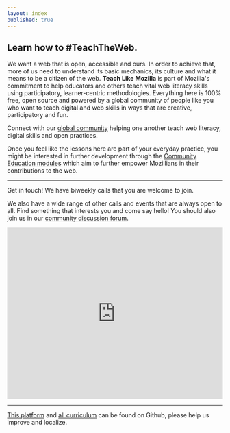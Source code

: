 ```yaml
---
layout: index
published: true
---
```


## Learn how to #TeachTheWeb.

We want a web that is open, accessible and ours. In order to achieve that, more of us need to understand its basic mechanics, its culture and what it means to be a citizen of the web. **Teach Like Mozilla** is part of Mozilla's commitment to help educators and others teach vital web literacy skills using participatory, learner-centric methodologies. Everything here is 100% free, open source and powered by a global community of people like you who want to teach digital and web skills in ways that are creative, participatory and fun.

Connect with our [global community](http://discourse.webmaker.org) helping one another teach web literacy, digital skills and open practices. 

Once you feel like the lessons here are part of your everyday practice, you might be interested in further development through the [Community Education modules](http://education.mozilla-community.org/) which aim to further empower Mozillians in their contributions to the web.

<hr>

Get in touch! We have biweekly calls that you are welcome to join. <a target="_blank" href="https://teach.etherpad.mozilla.org/club-calls"><i class="fa fa-heart fa-2x" ></i></a>

We also have a wide range of other calls and events that are always open to all. Find something that interests you and come say hello! You should also join us in our [community discussion forum](http://discourse.webmaker.org).

<iframe src="https://www.google.com/calendar/embed?title=%20%23TeachTheWeb%20(times%20in%20GMT)&amp;showPrint=0&amp;showTabs=0&amp;showCalendars=0&amp;mode=AGENDA&amp;height=600&amp;wkst=1&amp;bgcolor=%23FFFFFF&amp;src=zythepsary.com_q6ugl9iepetabcp9eg9ltmruic%40group.calendar.google.com&amp;color=%2328754E&amp;ctz=Europe%2FLondon" style=" border-width:0;" width="100%" height="400" frameborder="0" scrolling="no"></iframe>

<hr>

<i class="fa fa-github fa-2x" ></i> [This platform](https://github.com/laurahilliger/course-in-a-box) and [all curriculum](https://github.com/laurahilliger/community_curriculum) can be found on Github, please help us improve and localize.